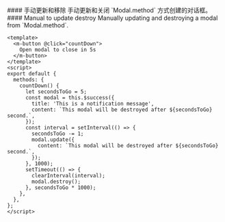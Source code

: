 <cn>
#### 手动更新和移除
手动更新和关闭 `Modal.method` 方式创建的对话框。
</cn>

<us>
#### Manual to update destroy
Manually updating and destroying a modal from `Modal.method`.
</us>

```vue
<template>
  <m-button @click="countDown">
    Open modal to close in 5s
  </m-button>
</template>
<script>
export default {
  methods: {
    countDown() {
      let secondsToGo = 5;
      const modal = this.$success({
        title: 'This is a notification message',
        content: `This modal will be destroyed after ${secondsToGo} second.`,
      });
      const interval = setInterval(() => {
        secondsToGo -= 1;
        modal.update({
          content: `This modal will be destroyed after ${secondsToGo} second.`,
        });
      }, 1000);
      setTimeout(() => {
        clearInterval(interval);
        modal.destroy();
      }, secondsToGo * 1000);
    },
  },
};
</script>
```
